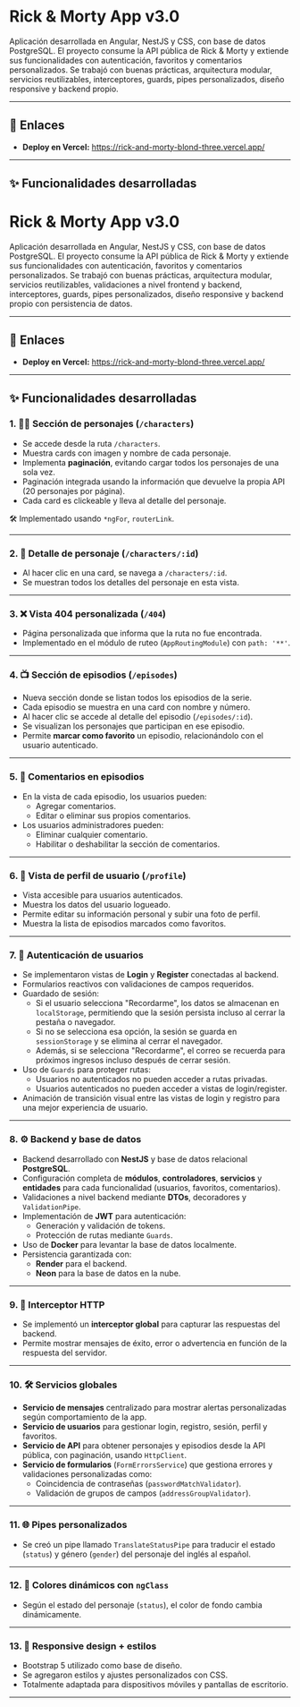 # Rick & Morty App v3.0

Aplicación desarrollada en Angular, NestJS y CSS, con base de datos PostgreSQL. El proyecto consume la API pública de Rick & Morty y extiende sus funcionalidades con autenticación, favoritos y comentarios personalizados. Se trabajó con buenas prácticas, arquitectura modular, servicios reutilizables, interceptores, guards, pipes personalizados, diseño responsive y backend propio.

---

## 🔗 Enlaces

- **Deploy en Vercel:** https://rick-and-morty-blond-three.vercel.app/

---

## ✨ Funcionalidades desarrolladas

# Rick & Morty App v3.0

Aplicación desarrollada en Angular, NestJS y CSS, con base de datos PostgreSQL. El proyecto consume la API pública de Rick & Morty y extiende sus funcionalidades con autenticación, favoritos y comentarios personalizados. Se trabajó con buenas prácticas, arquitectura modular, servicios reutilizables, validaciones a nivel frontend y backend, interceptores, guards, pipes personalizados, diseño responsive y backend propio con persistencia de datos.

---

## 🔗 Enlaces

- **Deploy en Vercel:** https://rick-and-morty-blond-three.vercel.app/

---

## ✨ Funcionalidades desarrolladas

### 1. 🧍‍♂️ Sección de personajes (`/characters`)

- Se accede desde la ruta `/characters`.
- Muestra cards con imagen y nombre de cada personaje.
- Implementa **paginación**, evitando cargar todos los personajes de una sola vez.
- Paginación integrada usando la información que devuelve la propia API (20 personajes por página).
- Cada card es clickeable y lleva al detalle del personaje.

🛠️ Implementado usando `*ngFor`, `routerLink`.

---

### 2. 🧬 Detalle de personaje (`/characters/:id`)

- Al hacer clic en una card, se navega a `/characters/:id`.
- Se muestran todos los detalles del personaje en esta vista.

---

### 3. ❌ Vista 404 personalizada (`/404`)

- Página personalizada que informa que la ruta no fue encontrada.
- Implementado en el módulo de ruteo (`AppRoutingModule`) con `path: '**'`.

---

### 4. 📺 Sección de episodios (`/episodes`)

- Nueva sección donde se listan todos los episodios de la serie.
- Cada episodio se muestra en una card con nombre y número.
- Al hacer clic se accede al detalle del episodio (`/episodes/:id`).
- Se visualizan los personajes que participan en ese episodio.
- Permite **marcar como favorito** un episodio, relacionándolo con el usuario autenticado.

---

### 5. 💬 Comentarios en episodios

- En la vista de cada episodio, los usuarios pueden:
  - Agregar comentarios.
  - Editar o eliminar sus propios comentarios.
- Los usuarios administradores pueden:
  - Eliminar cualquier comentario.
  - Habilitar o deshabilitar la sección de comentarios.

---

### 6. 👤 Vista de perfil de usuario (`/profile`)

- Vista accesible para usuarios autenticados.
- Muestra los datos del usuario logueado.
- Permite editar su información personal y subir una foto de perfil.
- Muestra la lista de episodios marcados como favoritos.

---

### 7. 🔐 Autenticación de usuarios

- Se implementaron vistas de **Login** y **Register** conectadas al backend.
- Formularios reactivos con validaciones de campos requeridos.
- Guardado de sesión:
  - Si el usuario selecciona "Recordarme", los datos se almacenan en `localStorage`, permitiendo que la sesión persista incluso al cerrar la pestaña o navegador.
  - Si no se selecciona esa opción, la sesión se guarda en `sessionStorage` y se elimina al cerrar el navegador.
  - Además, si se selecciona "Recordarme", el correo se recuerda para próximos ingresos incluso después de cerrar sesión.
- Uso de `Guards` para proteger rutas:
  - Usuarios no autenticados no pueden acceder a rutas privadas.
  - Usuarios autenticados no pueden acceder a vistas de login/register.
- Animación de transición visual entre las vistas de login y registro para una mejor experiencia de usuario.

---

### 8. ⚙️ Backend y base de datos

- Backend desarrollado con **NestJS** y base de datos relacional **PostgreSQL**.
- Configuración completa de **módulos**, **controladores**, **servicios** y **entidades** para cada funcionalidad (usuarios, favoritos, comentarios).
- Validaciones a nivel backend mediante **DTOs**, decoradores y `ValidationPipe`.
- Implementación de **JWT** para autenticación:
  - Generación y validación de tokens.
  - Protección de rutas mediante `Guards`.
- Uso de **Docker** para levantar la base de datos localmente.
- Persistencia garantizada con:
  - **Render** para el backend.
  - **Neon** para la base de datos en la nube.

---

### 9. 🔄 Interceptor HTTP

- Se implementó un **interceptor global** para capturar las respuestas del backend.
- Permite mostrar mensajes de éxito, error o advertencia en función de la respuesta del servidor.

---

### 10. 🛠️ Servicios globales

- **Servicio de mensajes** centralizado para mostrar alertas personalizadas según comportamiento de la app.
- **Servicio de usuarios** para gestionar login, registro, sesión, perfil y favoritos.
- **Servicio de API** para obtener personajes y episodios desde la API pública, con paginación, usando `HttpClient`.
- **Servicio de formularios** (`FormErrorsService`) que gestiona errores y validaciones personalizadas como:
  - Coincidencia de contraseñas (`passwordMatchValidator`).
  - Validación de grupos de campos (`addressGroupValidator`).

---

### 11. 🌐 Pipes personalizados

- Se creó un pipe llamado `TranslateStatusPipe` para traducir el estado (`status`) y género (`gender`) del personaje del inglés al español.

---

### 12. 🎨 Colores dinámicos con `ngClass`

- Según el estado del personaje (`status`), el color de fondo cambia dinámicamente.

---

### 13. 📱 Responsive design + estilos

- Bootstrap 5 utilizado como base de diseño.
- Se agregaron estilos y ajustes personalizados con CSS.
- Totalmente adaptada para dispositivos móviles y pantallas de escritorio.

---

